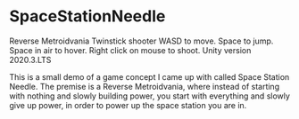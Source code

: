 # SpaceStationNeedle
Reverse Metroidvania
Twinstick shooter
WASD to move. Space to jump. Space in air to hover. Right click on mouse to shoot.
Unity version 2020.3.LTS

This is a small demo of a game concept I came up with called Space Station Needle. The premise is a Reverse Metroidvania, where instead of starting with nothing and slowly building power, you start with everything and slowly give up power, in order to power up the space station you are in.
